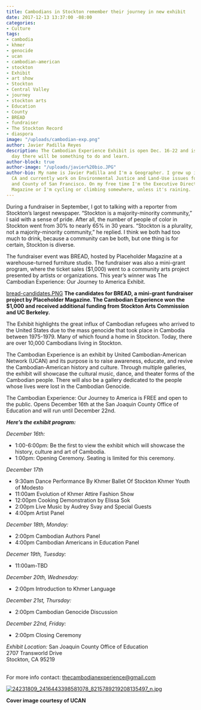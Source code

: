 ```yaml
---
title: Cambodians in Stockton remember their journey in new exhibit
date: 2017-12-13 13:37:00 -08:00
categories:
- Culture
tags:
- cambodia
- khmer
- genocide
- ucan
- cambodian-american
- stockton
- Exhibit
- art show
- Stockton
- Central Valley
- journey
- stockton arts
- Education
- County
- BREAD
- fundraiser
- The Stockton Record
- diaspora
image: "/uploads/cambodian-exp.png"
author: Javier Padilla Reyes
description: The Cambodian Experience Exhibit is open Dec. 16-22 and is FREE. Every
  day there will be something to do and learn.
author-block: true
author-image: "/uploads/javier%20bio.JPG"
author-bio: My name is Javier Padilla and I'm a Geographer. I grew up in Stockton,
  CA and currently work on Environmental Justice and Land-Use issues for the City
  and County of San Francisco. On my free time I'm the Executive Director of Placeholder
  Magazine or I'm cycling or climbing somewhere, unless it's raining.
---
```


During a fundraiser in September, I got to talking with a reporter from Stockton’s largest newspaper. “Stockton is a majority-minority community,” I said with a sense of pride. After all, the number of people of color in Stockton went from 30% to nearly 65% in 30 years. “Stockton is a plurality, not a majority-minority community,” he replied. I think we both had too much to drink, because a community can be both, but one thing is for certain, Stockton is diverse.

The fundraiser event was BREAD, hosted by Placeholder Magazine at a warehouse-turned furniture studio. The fundraiser was also a mini-grant program, where the ticket sales ($1,000) went to a community arts project presented by artists or organizations. This year’s winner was The Cambodian Experience: Our Journey to America Exhibit. 

[bread-candidates.PNG](/uploads/bread-candidates.PNG)
**The candidates for BREAD, a mini-grant fundraiser project by Placeholder Magazine. The Cambodian Experience won the $1,000 and received additional funding from Stockton Arts Commission and UC Berkeley.**

The Exhibit highlights the great  influx of Cambodian refugees who arrived to the United States due to the mass genocide that took place in Cambodia between 1975-1979. Many of which found a home in Stockton. Today, there are over 10,000 Cambodians living in Stockton. 

The Cambodian Experience is an exhibit by United Cambodian-American Network (UCAN) and its purpose is to raise awareness, educate, and revive the Cambodian-American history and culture. Through multiple galleries, the exhibit will showcase the cultural music, dance, and theater forms of the Cambodian people. There will also be a gallery dedicated to the people whose lives were lost in the Cambodian Genocide. 

The Cambodian Experience: Our Journey to America is FREE and open to the public. Opens December 16th at the San Joaquin County Office of Education and will run until December 22nd. 

*__Here’s the exhibit program:__*

*December 16th:*<br>
* 1:00-6:00pm: Be the first to view the exhibit which will showcase the history, culture and art of Cambodia.
* 1:00pm: Opening Ceremony. Seating is limited for this ceremony.

*December 17th*<br>
* 9:30am Dance Performance By Khmer Ballet Of Stockton Khmer Youth of Modesto
* 11:00am Evolution of Khmer Attire Fashion Show
* 12:00pm Cooking Demonstration by Elissa Sok
* 2:00pm Live Music by Audrey Svay and Special Guests
* 4:00pm Artist Panel 

*December 18th, Monday:*  
* 2:00pm Cambodian Authors Panel
* 4:00pm Cambodian Americans in Education Panel 

*Decemer 19th, Tuesday:* 
* 11:00am-TBD

*December 20th, Wednesday:*
* 2:00pm Introduction to Khmer Language

*December 21st, Thursday:* 
* 2:00pm Cambodian Genocide Discussion 

*December 22nd, Friday:* 
* 2:00pm Closing Ceremony

*Exhibit Location:* 
San Joaquin County Office of Education<br>
2707 Transworld Drive<br>
Stockton, CA 95219<br><br>

For more info contact: thecambodianexperience@gmail.com

[![24231809_2416443398581078_8215789219208135497_n.jpg](/uploads/24231809_2416443398581078_8215789219208135497_n.jpg)](https://www.facebook.com/TheCambodianExperience/)

**Cover image courtesy of UCAN**
